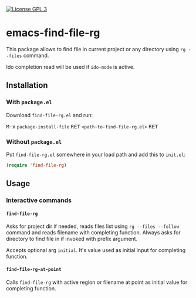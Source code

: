 [![License GPL 3](https://img.shields.io/badge/license-GPL_3-green.svg)](http://www.gnu.org/copyleft/gpl.html)

# emacs-find-file-rg

This package allows to find file in current project or any directory using `rg --files` command.

Ido completion read will be used if `ido-mode` is active.

## Installation

### With `package.el`

Download `find-file-rg.el` and run:

<kbd>M-x</kbd> `package-install-file` <kbd>RET</kbd> `<path-to-find-file-rg.el>` <kbd>RET</kbd>

### Without `package.el`

Put `find-file-rg.el` somewhere in your load path and add this to `init.el`:

``` el
(require 'find-file-rg)
```

## Usage

### Interactive commands

#### `find-file-rg`

Asks for project dir if needed, reads files list using `rg --files --follow` command and reads filename with completing function. Always asks for directory to find file in if invoked with prefix argument.

Accepts optional arg `initial`. It's value used as initial input for completing function.

#### `find-file-rg-at-point`

Calls `find-file-rg` with active region or filename at point as initial value for completing function.
